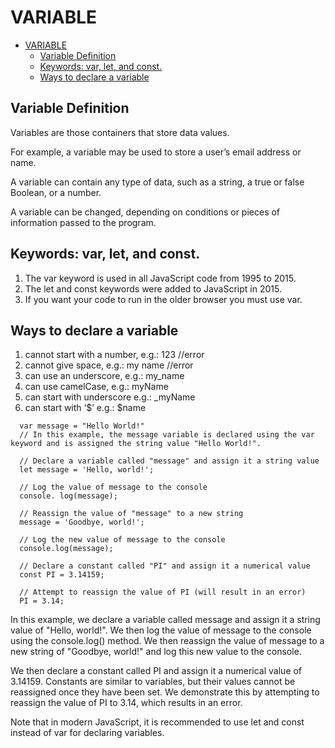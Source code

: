 # VARIABLE

- [VARIABLE](#variable)
  - [Variable Definition](#variable-definition)
  - [Keywords: var, let, and const.](#keywords-var-let-and-const)
  - [Ways to declare a variable](#ways-to-declare-a-variable)

## Variable Definition

Variables are those containers that store data values.

For example, a variable may be used to store a user’s email address or name.

A variable can contain any type of data, such as a string, a true or false Boolean, or a number.

A variable can be changed, depending on conditions or pieces of information passed to the program.

## Keywords: var, let, and const.

1. The var keyword is used in all JavaScript code from 1995 to 2015.
2. The let and const keywords were added to JavaScript in 2015.
3. If you want your code to run in the older browser you must use var.

## Ways to declare a variable

1. cannot start with a number, e.g.: 123 //error
2. cannot give space, e.g.: my name //error
3. can use an underscore, e.g.: my_name
4. can use camelCase, e.g.: myName
5. can start with underscore e.g.: \_myName
6. can start with ‘$’ e.g.: $name

```
  var message = "Hello World!"
  // In this example, the message variable is declared using the var keyword and is assigned the string value "Hello World!".
```

```
  // Declare a variable called "message" and assign it a string value
  let message = 'Hello, world!';

  // Log the value of message to the console
  console. log(message);

  // Reassign the value of "message" to a new string
  message = 'Goodbye, world!';

  // Log the new value of message to the console
  console.log(message);

  // Declare a constant called "PI" and assign it a numerical value
  const PI = 3.14159;

  // Attempt to reassign the value of PI (will result in an error)
  PI = 3.14;

```

In this example, we declare a variable called message and assign it a string value of "Hello, world!". We then log the value of message to the console using the console.log() method. We then reassign the value of message to a new string of "Goodbye, world!" and log this new value to the console.

We then declare a constant called PI and assign it a numerical value of 3.14159. Constants are similar to variables, but their values cannot be reassigned once they have been set. We demonstrate this by attempting to reassign the value of PI to 3.14, which results in an error.

Note that in modern JavaScript, it is recommended to use let and const instead of var for declaring variables.
